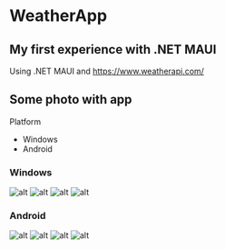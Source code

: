 # WeatherApp
## My first experience with .NET MAUI
Using .NET MAUI and https://www.weatherapi.com/

## Some photo with app
Platform
* Windows
* Android

### Windows

![alt](https://github.com/VitaliiVoit/WeatherApp/blob/master/images/windows/home-page.png)
![alt](https://github.com/VitaliiVoit/WeatherApp/blob/master/images/windows/home-page2.png)
![alt](https://github.com/VitaliiVoit/WeatherApp/blob/master/images/windows/favourite-page.png)
![alt](https://github.com/VitaliiVoit/WeatherApp/blob/master/images/windows/details-page.png)

### Android

![alt](https://github.com/VitaliiVoit/WeatherApp/blob/master/images/android/home-page.jpg)
![alt](https://github.com/VitaliiVoit/WeatherApp/blob/master/images/android/home-page2.jpg)
![alt](https://github.com/VitaliiVoit/WeatherApp/blob/master/images/android/favourite-page.jpg)
![alt](https://github.com/VitaliiVoit/WeatherApp/blob/master/images/android/details-page.jpg)
